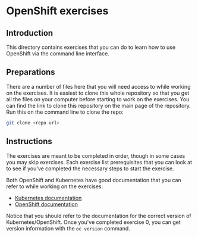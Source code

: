 # OpenShift exercises

## Introduction

This directory contains exercises that you can do to learn how to use OpenShift
via the command line interface.

## Preparations

There are a number of files here that you will need access to while working on
the exercises. It is easiest to clone this whole repository so that you get all
the files on your computer before starting to work on the exercises. You can
find the link to clone this repository on the main page of the repository. Run
this on the command line to clone the repo:

```bash
git clone <repo url>
```

## Instructions

The exercises are meant to be completed in order, though in some cases you may
skip exercises. Each exercise list prerequisites that you can look at to see if
you've completed the necessary steps to start the exercise.

Both OpenShift and Kubernetes have good documentation that you can refer to
while working on the exercises:

  * [Kubernetes documentation](https://kubernetes.io/docs/home/)
  * [OpenShift documentation](https://docs.openshift.org/latest/welcome/index.html)

Notice that you should refer to the documentation for the correct version of
Kubernetes/OpenShift. Once you've completed exercise 0, you can get version
information with the `oc version` command.
